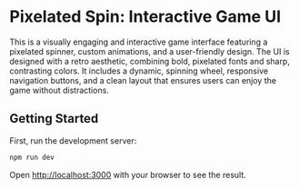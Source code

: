# Pixelated Spin: Interactive Game UI

This is a visually engaging and interactive game interface featuring a pixelated spinner, custom animations, and a user-friendly design. The UI is designed with a retro aesthetic, combining bold, pixelated fonts and sharp, contrasting colors. It includes a dynamic, spinning wheel, responsive navigation buttons, and a clean layout that ensures users can enjoy the game without distractions. 

## Getting Started

First, run the development server:

```bash
npm run dev
```

Open [http://localhost:3000](http://localhost:3000) with your browser to see the result.



